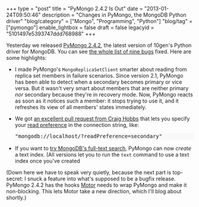+++
type = "post"
title = "PyMongo 2.4.2 Is Out"
date = "2013-01-24T09:50:46"
description = "Changes in PyMongo, the MongoDB Python driver"
"blog/category" = ["Mongo", "Programming", "Python"]
"blog/tag" = ["pymongo"]
enable_lightbox = false
draft = false
legacyid = "5101497e5393747ddd768988"
+++

<p>Yesterday we released <a href="http://pypi.python.org/pypi/pymongo/2.4.2">PyMongo 2.4.2</a>, the latest version of 10gen's Python driver for MongoDB. You can see <a href="https://jira.mongodb.org/secure/IssueNavigator.jspa?reset=true&amp;mode=hide&amp;jqlQuery=fixVersion+%3D+%222.4.2%22+AND+project+%3D+PYTHON">the whole list of nine bugs</a> fixed. Here are some highlights:</p>
<ul>
<li>
<p>I made PyMongo's <code>MongoReplicaSetClient</code> smarter about reading from replica set members in failure scenarios. Since version 2.1, PyMongo has been able to detect when a secondary becomes primary or vice versa. But it wasn't very smart about members that are neither primary <em>nor</em> secondary because they're in recovery mode. Now, PyMongo reacts as soon as it notices such a member: it stops trying to use it, and it refreshes its view of all members' states immediately.</p>
</li>
<li>
<p>We got <a href="https://github.com/mongodb/mongo-python-driver/pull/152/">an excellent pull request from Craig Hobbs</a> that lets you specify your <a href="/blog/reading-from-mongodb-replica-sets-with-pymongo/">read preference</a> in the connection string, like:</p>
<div class="codehilite" style="background: #f8f8f8"><pre style="line-height: 125%">&quot;mongodb://localhost/?readPreference=secondary&quot;
</pre></div>


</li>
<li>
<p>If you want to <a href="/blog/mongodb-full-text-search/">try MongoDB's full-text search</a>, PyMongo can now <em>create</em> a text index. (All versions let you to run the <code>text</code> command to use a text index once you've created </p>
</li>
</ul>
<p>(Down here we have to speak very quietly, because the next part is top-secret: I snuck a feature into what's supposed to be a bugfix release. PyMongo 2.4.2 has the hooks <a href="/motor/">Motor</a> needs to wrap PyMongo and make it non-blocking. This lets Motor take a new direction, which I'll blog about shortly.)</p>
    